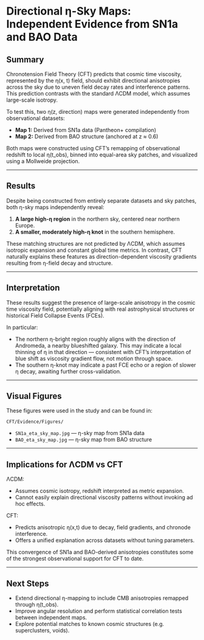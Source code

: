 # Directional η-Sky Maps: Independent Evidence from SN1a and BAO Data

## Summary

Chronotension Field Theory (CFT) predicts that cosmic time viscosity, represented by the η(x, t) field, should exhibit directional anisotropies across the sky due to uneven field decay rates and interference patterns. This prediction contrasts with the standard ΛCDM model, which assumes large-scale isotropy.

To test this, two η(z, direction) maps were generated independently from observational datasets:

- **Map 1:** Derived from SN1a data (Pantheon+ compilation)
- **Map 2:** Derived from BAO structure (anchored at z ≈ 0.6)

Both maps were constructed using CFT’s remapping of observational redshift to local η(t_obs), binned into equal-area sky patches, and visualized using a Mollweide projection.

---

## Results

Despite being constructed from entirely separate datasets and sky patches, both η-sky maps independently reveal:

1. **A large high-η region** in the northern sky, centered near northern Europe.
2. **A smaller, moderately high-η knot** in the southern hemisphere.

These matching structures are not predicted by ΛCDM, which assumes isotropic expansion and constant global time metrics. In contrast, CFT naturally explains these features as direction-dependent viscosity gradients resulting from η-field decay and structure.

---

## Interpretation

These results suggest the presence of large-scale anisotropy in the cosmic time viscosity field, potentially aligning with real astrophysical structures or historical Field Collapse Events (FCEs).

In particular:

- The northern η-bright region roughly aligns with the direction of Andromeda, a nearby blueshifted galaxy. This may indicate a local thinning of η in that direction — consistent with CFT’s interpretation of blue shift as viscosity gradient flow, not motion through space.
- The southern η-knot may indicate a past FCE echo or a region of slower η decay, awaiting further cross-validation.

---

## Visual Figures

These figures were used in the study and can be found in:

```
CFT/Evidence/Figures/
```

- `SN1a_eta_sky_map.jpg` — η-sky map from SN1a data
- `BAO_eta_sky_map.jpg` — η-sky map from BAO structure

---

## Implications for ΛCDM vs CFT

ΛCDM:
- Assumes cosmic isotropy, redshift interpreted as metric expansion.
- Cannot easily explain directional viscosity patterns without invoking ad hoc effects.

CFT:
- Predicts anisotropic η(x,t) due to decay, field gradients, and chronode interference.
- Offers a unified explanation across datasets without tuning parameters.

This convergence of SN1a and BAO-derived anisotropies constitutes some of the strongest observational support for CFT to date.

---

## Next Steps

- Extend directional η-mapping to include CMB anisotropies remapped through η(t_obs).
- Improve angular resolution and perform statistical correlation tests between independent maps.
- Explore potential matches to known cosmic structures (e.g. superclusters, voids).


